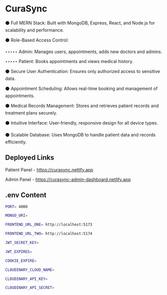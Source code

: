 # CuraSync

⚫ Full MERN Stack: Built with MongoDB, Express, React, and Node.js for scalability and performance.

⚫ Role-Based Access Control:

‣‣‣‣‣ Admin: Manages users, appointments, adds new doctors and admins.

‣‣‣‣‣ Patient: Books appointments and views medical history.

⚫ Secure User Authentication: Ensures only authorized access to sensitive data.

⚫ Appointment Scheduling: Allows real-time booking and management of appointments.

⚫ Medical Records Management: Stores and retrieves patient records and treatment plans securely.

⚫ Intuitive Interface: User-friendly, responsive design for all device types.

⚫ Scalable Database: Uses MongoDB to handle patient data and records efficiently.


## Deployed Links

Patient Panel - https://curasync.netlify.app

Admin Panel - https://curasync-admin-dashboard.netlify.app



## .env Content

```bash
PORT= 4000

MONGO_URI=

FRONTEND_URL_ONE= http://localhost:5173

FRONTEND_URL_TWO= http://localhost:5174

JWT_SECRET_KEY=

JWT_EXPIRES=

COOKIE_EXPIRE=

CLOUDINARY_CLOUD_NAME=

CLOUDINARY_API_KEY=

CLOUDINARY_API_SECRET=
```
